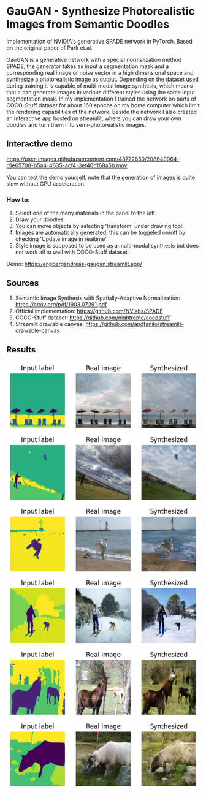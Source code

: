 # GauGAN - Synthesize Photorealistic Images from Semantic Doodles

Implementation of NVIDIA's generative SPADE network in PyTorch. Based on the original paper of Park et.al.

GauGAN is a generative network with a special normalization method SPADE, the generator takes as input a segmentation mask and a corresponding real image or noise vector in a high dimensional space and synthesize a photorealistic image as output. Depending on the dataset used during training it is capable of multi-modal image synthesis, which means that it can generate images in various different styles using the same input segmentation mask. In my implementation I trained the network on parts of COCO-Stuff dataset for about 160 epochs on my home computer which limit the rendering capabilities of the network. Beside the network I also created an interactive app hosted on streamlit, where you can draw your own doodles and turn them into semi-photorealistic images. 

## Interactive demo
https://user-images.githubusercontent.com/48772850/208649964-d1e65708-b5a4-4635-acf4-3ef40df68a5b.mov

You can test the demo yourself, note that the generation of images is quite slow without GPU acceleration. 
### How to:
1. Select one of the many materials in the panel to the left.
2. Draw your doodles. 
3. You can move objects by selecting 'transform' under drawing tool.
4. Images are automatically generated, this can be toggeled on/off by checking 'Update image in realtime'. 
5. Style image is supposed to be used as a multi-modal synthesis but does not work all to well with COCO-Stuff dataset.




Demo: https://engbergandreas-gaugan.streamlit.app/




## Sources
1. Semantic Image Synthesis with Spatially-Adaptive Normalization: https://arxiv.org/pdf/1903.07291.pdf 
2. Official implementation: https://github.com/NVlabs/SPADE
3. COCO-Stuff dataset: https://github.com/nightrome/cocostuff
4. Streamlit drawable canvas: https://github.com/andfanilo/streamlit-drawable-canvas

## Results
![Synthesized result 1](https://github.com/engbergandreas/GauGAN/blob/main/app/result_12_.png)
![Synthesized result 2](https://github.com/engbergandreas/GauGAN/blob/main/app/result_19_.png)
![Synthesized result 3](https://github.com/engbergandreas/GauGAN/blob/main/app/result_27_.png)
![Synthesized result 4](https://github.com/engbergandreas/GauGAN/blob/main/app/result_32_.png)
![Synthesized result 5](https://github.com/engbergandreas/GauGAN/blob/main/app/result_35_.png)
![Synthesized result 6](https://github.com/engbergandreas/GauGAN/blob/main/app/result_39_.png)
